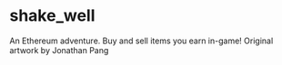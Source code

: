 # shake_well
An Ethereum adventure. Buy and sell items you earn in-game! Original artwork by Jonathan Pang
